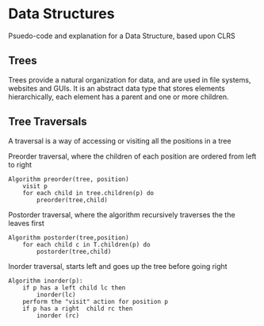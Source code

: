 # Data Structures

Psuedo-code and explanation for a Data Structure, based upon CLRS

## Trees

Trees provide a natural organization for data, and are used in file systems, websites and GUIs. It is an abstract data type that stores elements hierarchically, each element has a parent and one or more children.

## Tree Traversals

A traversal is a way of accessing or visiting all the positions in a tree

Preorder traversal, where the children of each position are ordered from left to right

```tpl
Algorithm preorder(tree, position)
    visit p
    for each child in tree.children(p) do
        preorder(tree,child)
```

Postorder traversal, where the algorithm recursively traverses the the leaves first

```tpl
Algorithm postorder(tree,position)
    for each child c in T.children(p) do
        postorder(tree,child)
```

Inorder traversal, starts left and goes up the tree before going right

```tpl
Algorithm inorder(p):
    if p has a left child lc then
        inorder(lc)
    perform the "visit" action for position p
    if p has a right  child rc then
        inorder (rc)
```

